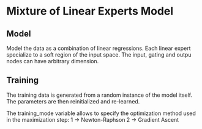 # Mixture of Linear Experts Model

## Model

Model the data as a combination of linear regressions. Each linear expert specialize to a soft region of the input space.
The input, gating and outpu nodes can have arbitrary dimension.

## Training

The training data is generated from a random instance of the model itself. The parameters are then reinitialized and re-learned.

The training_mode variable allows to specify the optimization method used in the maximization step:
    1 -> Newton-Raphson
    2 -> Gradient Ascent


